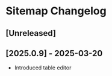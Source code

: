 <!-- Keep a Changelog guide -> https://keepachangelog.com -->

# Sitemap Changelog

## [Unreleased]

## [2025.0.9] - 2025-03-20

- Introduced table editor

